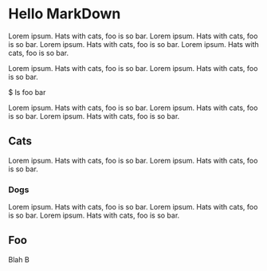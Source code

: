 # Hello MarkDown

Lorem ipsum. Hats with cats, foo is so bar. Lorem ipsum. Hats with cats, foo is so bar. Lorem ipsum. Hats with cats, foo is so bar. Lorem ipsum. Hats with cats, foo is so bar. 

Lorem ipsum. Hats with cats, foo is so bar. Lorem ipsum. Hats with cats, foo is so bar. 

  $ ls
  foo bar

Lorem ipsum. Hats with cats, foo is so bar. Lorem ipsum. Hats with cats, foo is so bar. Lorem ipsum. Hats with cats, foo is so bar. 

## Cats

Lorem ipsum. Hats with cats, foo is so bar. Lorem ipsum. Hats with cats, foo is so bar. 

### Dogs

Lorem ipsum. Hats with cats, foo is so bar. Lorem ipsum. Hats with cats, foo is so bar. Lorem ipsum. Hats with cats, foo is so bar. 

## Foo

Blah
B
